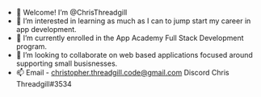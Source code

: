 - 👋 Welcome! I’m @ChrisThreadgill
- 👀 I’m interested in learning as much as I can to jump start my career in app development. 
- 🌱 I’m currently enrolled in the App Academy Full Stack Development program.
- 💞️ I’m looking to collaborate on web based applications focused around supporting small busisnesses. 
- 📫 Email - christopher.threadgill.code@gmail.com  Discord Chris Threadgill#3534 

<!---
ChrisThreadgill/ChrisThreadgill is a ✨ special ✨ repository because its `README.md` (this file) appears on your GitHub profile.
You can click the Preview link to take a look at your changes.
--->
